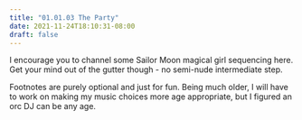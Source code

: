 ```yaml
---
title: "01.01.03 The Party"
date: 2021-11-24T18:10:31-08:00
draft: false
---
```

I encourage you to channel some Sailor Moon magical girl sequencing here. Get your mind out of the gutter though - no semi-nude intermediate step.

Footnotes are purely optional and just for fun. Being much older, I will have to work on making my music choices more age appropriate, but I figured an orc DJ can be any age.